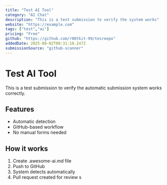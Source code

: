 ```yaml
---
title: "Test AI Tool"
category: "AI Chat"
description: "This is a test submission to verify the system works"
website: "https://example.com"
tags: ["test","ai"]
pricing: "Free"
github: "https://github.com/r00tkit-99/tesreepo"
addedDate: 2025-08-02T00:31:18.247Z
submissionSource: "github-scanner"
---
```

# Test AI Tool

This is a test submission to verify the automatic submission system works correctly.

## Features

- Automatic detection
- GitHub-based workflow
- No manual forms needed

## How it works

1. Create .awesome-ai.md file
2. Push to GitHub
3. System detects automatically
4. Pull request created for review
s
